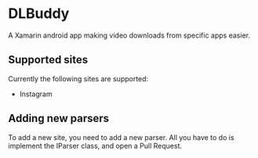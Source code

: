 # DLBuddy
A Xamarin android app making video downloads from specific apps easier.

## Supported sites
Currently the following sites are supported:
- Instagram

## Adding new parsers
To add a new site, you need to add a new parser. All you have to do is implement the IParser class, and open a Pull Request.
